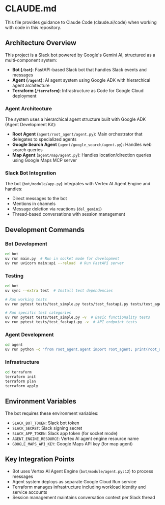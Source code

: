 # CLAUDE.md

This file provides guidance to Claude Code (claude.ai/code) when working with code in this repository.

## Architecture Overview

This project is a Slack bot powered by Google's Gemini AI, structured as a multi-component system:

- **Bot (`/bot`)**: FastAPI-based Slack bot that handles Slack events and messages
- **Agent (`/agent`)**: AI agent system using Google ADK with hierarchical agent architecture
- **Terraform (`/terraform`)**: Infrastructure as Code for Google Cloud deployment

### Agent Architecture

The system uses a hierarchical agent structure built with Google ADK (Agent Development Kit):

- **Root Agent** (`agent/root_agent/agent.py`): Main orchestrator that delegates to specialized agents
- **Google Search Agent** (`agent/google_search/agent.py`): Handles web search queries
- **Map Agent** (`agent/map/agent.py`): Handles location/direction queries using Google Maps MCP server

### Slack Bot Integration

The bot (`bot/module/app.py`) integrates with Vertex AI Agent Engine and handles:
- Direct messages to the bot
- Mentions in channels
- Message deletion via reactions (`del_gemini`)
- Thread-based conversations with session management

## Development Commands

### Bot Development
```bash
cd bot
uv run main.py  # Run in socket mode for development
uv run uvicorn main:api --reload  # Run FastAPI server
```

### Testing
```bash
cd bot
uv sync --extra test  # Install test dependencies

# Run working tests
uv run pytest tests/test_simple.py tests/test_fastapi.py tests/test_agent.py::TestRemoveMentionString -v

# Run specific test categories
uv run pytest tests/test_simple.py -v  # Basic functionality tests
uv run pytest tests/test_fastapi.py -v  # API endpoint tests
```

### Agent Development
```bash
cd agent
uv run python -c "from root_agent.agent import root_agent; print(root_agent.run('test message'))"
```

### Infrastructure
```bash
cd terraform
terraform init
terraform plan
terraform apply
```

## Environment Variables

The bot requires these environment variables:
- `SLACK_BOT_TOKEN`: Slack bot token
- `SLACK_SECRET`: Slack signing secret
- `SLACK_APP_TOKEN`: Slack app token (for socket mode)
- `AGENT_ENGINE_RESOURCE`: Vertex AI agent engine resource name
- `GOOGLE_MAPS_API_KEY`: Google Maps API key (for map agent)

## Key Integration Points

- Bot uses Vertex AI Agent Engine (`bot/module/agent.py:12`) to process messages
- Agent system deploys as separate Google Cloud Run service
- Terraform manages infrastructure including workload identity and service accounts
- Session management maintains conversation context per Slack thread